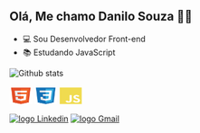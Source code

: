## Olá, Me chamo Danilo Souza 🤙🏽

- 💻 Sou Desenvolvedor Front-end
- 📚 Estudando JavaScript

<div>
  <img height="130em" src="https://github-readme-stats.vercel.app/api/top-langs/?username=danilo-sds&layout=compact&langs_count=7&theme=dark" alt="Github stats"/>
</div>

<div style="display: inline_block"><br>
  
  <img align="center" alt="logo-HTML" height="30" width="40" src="https://raw.githubusercontent.com/devicons/devicon/master/icons/html5/html5-original.svg">
  <img align="center" alt="logo-CSS" height="30" width="40" src="https://raw.githubusercontent.com/devicons/devicon/master/icons/css3/css3-original.svg">
  <img align="center" alt="logo-Js" height="30" width="40" src="https://raw.githubusercontent.com/devicons/devicon/master/icons/javascript/javascript-plain.svg">
</div>


<div><br>
  <a href="https://www.linkedin.com/in/danilo-souza-860538140/" target="_blank"><img src="https://img.shields.io/badge/LinkedIn-0077B5?style=for-the-badge&logo=linkedin&logoColor=white" alt="logo Linkedin" target="_blank"></a> 
  <a href = "mailto:danilosouza302@gmail.com"><img src="https://img.shields.io/badge/Gmail-D14836?style=for-the-badge&logo=gmail&logoColor=white" alt="logo Gmail" target="_blank"></a>
</div>
